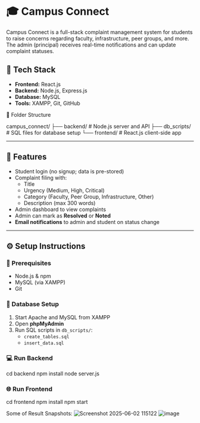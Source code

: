 # 🎓 Campus Connect

Campus Connect is a full-stack complaint management system for students to raise concerns regarding faculty, infrastructure, peer groups, and more. The admin (principal) receives real-time notifications and can update complaint statuses.

## 🔧 Tech Stack

- **Frontend:** React.js
- **Backend:** Node.js, Express.js
- **Database:** MySQL
- **Tools:** XAMPP, Git, GitHub


📁 Folder Structure

campus_connect/
├── backend/ # Node.js server and API
├── db_scripts/ # SQL files for database setup
└── frontend/ # React.js client-side app


---

## 🚀 Features

- Student login (no signup; data is pre-stored)
- Complaint filing with:
  - Title
  - Urgency (Medium, High, Critical)
  - Category (Faculty, Peer Group, Infrastructure, Other)
  - Description (max 300 words)
- Admin dashboard to view complaints
- Admin can mark as **Resolved** or **Noted**
- **Email notifications** to admin and student on status change

---

## ⚙️ Setup Instructions

### 📌 Prerequisites
- Node.js & npm
- MySQL (via XAMPP)
- Git

### 🔌 Database Setup

1. Start Apache and MySQL from XAMPP
2. Open **phpMyAdmin**
3. Run SQL scripts in `db_scripts/`:
   - `create_tables.sql`
   - `insert_data.sql`

### 💻 Run Backend
cd backend
npm install
node server.js

### 🌐 Run Frontend
cd frontend
npm install
npm start

Some of Result Snapshots:
![Screenshot 2025-06-02 115122](https://github.com/user-attachments/assets/a58e87c9-fbe4-41de-8e0f-f17e45c283c9)
![image](https://github.com/user-attachments/assets/a0a409b5-449f-4cc2-aae6-27c952e3c115)


